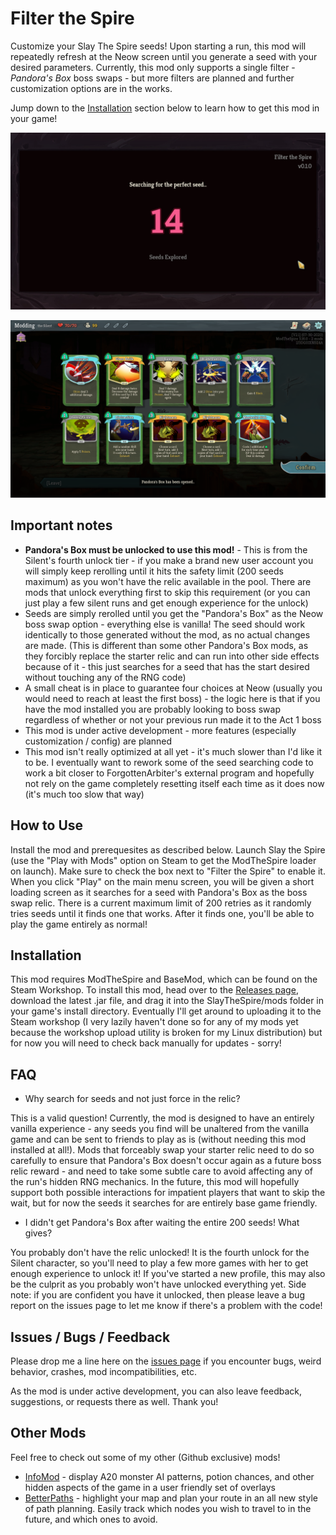 # Filter the Spire

Customize your Slay The Spire seeds! Upon starting a run, this mod will repeatedly refresh at the Neow screen until you generate a seed with your desired parameters. Currently, this mod only supports a single filter - *Pandora's Box* boss swaps - but more filters are planned and further customization options are in the works.

Jump down to the [Installation](#installation) section below to learn how to get this mod in your game!

![Loading](github/loading.png)

![Neow](github/neow.png)

## Important notes

* **Pandora's Box must be unlocked to use this mod!** - This is from the Silent's fourth unlock tier - if you make a brand new user account you will simply keep rerolling until it hits the safety limit (200 seeds maximum) as you won't have the relic available in the pool. There are mods that unlock everything first to skip this requirement (or you can just play a few silent runs and get enough experience for the unlock)
* Seeds are simply rerolled until you get the "Pandora's Box" as the Neow boss swap option - everything else is vanilla! The seed should work identically to those generated without the mod, as no actual changes are made. (This is different than some other Pandora's Box mods, as they forcibly replace the starter relic and can run into other side effects because of it - this just searches for a seed that has the start desired without touching any of the RNG code)
* A small cheat is in place to guarantee four choices at Neow (usually you would need to reach at least the first boss) - the logic here is that if you have the mod installed you are probably looking to boss swap regardless of whether or not your previous run made it to the Act 1 boss
* This mod is under active development - more features (especially customization / config) are planned
* This mod isn't really optimized at all yet - it's much slower than I'd like it to be. I eventually want to rework some of the seed searching code to work a bit closer to ForgottenArbiter's external program and hopefully not rely on the game completely resetting itself each time as it does now (it's much too slow that way)

## How to Use

Install the mod and prerequesites as described below. Launch Slay the Spire (use the "Play with Mods" option on Steam to get the ModTheSpire loader on launch). Make sure to check the box next to "Filter the Spire" to enable it. When you click "Play" on the main menu screen, you will be given a short loading screen as it searches for a seed with Pandora's Box as the boss swap relic. There is a current maximum limit of 200 retries as it randomly tries seeds until it finds one that works. After it finds one, you'll be able to play the game entirely as normal!


## Installation

This mod requires ModTheSpire and BaseMod, which can be found on the Steam Workshop. To install this mod, head over to the [Releases page](https://github.com/casey-c/FilterTheSpire/releases), download the latest .jar file, and drag it into the SlayTheSpire/mods folder in your game's install directory. Eventually I'll get around to uploading it to the Steam workshop (I very lazily haven't done so for any of my mods yet because the workshop upload utility is broken for my Linux distribution) but for now you will need to check back manually for updates - sorry!

## FAQ

* Why search for seeds and not just force in the relic? 

This is a valid question! Currently, the mod is designed to have an entirely vanilla experience - any seeds you find will be unaltered from the vanilla game and can be sent to friends to play as is (without needing this mod installed at all!). Mods that forceably swap your starter relic need to do so carefully to ensure that Pandora's Box doesn't occur again as a future boss relic reward - and need to take some subtle care to avoid affecting any of the run's hidden RNG mechanics. In the future, this mod will hopefully support both possible interactions for impatient players that want to skip the wait, but for now the seeds it searches for are entirely base game friendly.

* I didn't get Pandora's Box after waiting the entire 200 seeds! What gives?

You probably don't have the relic unlocked! It is the fourth unlock for the Silent character, so you'll need to play a few more games with her to get enough experience to unlock it! If you've started a new profile, this may also be the culprit as you probably won't have unlocked everything yet. Side note: if you are confident you have it unlocked, then please leave a bug report on the issues page to let me know if there's a problem with the code!

## Issues / Bugs / Feedback

Please drop me a line here on the [issues page](https://github.com/casey-c/FilterTheSpire/issues) if you encounter bugs, weird behavior, crashes, mod incompatibilities, etc.

As the mod is under active development, you can also leave feedback, suggestions, or requests there as well. Thank you!

## Other Mods

Feel free to check out some of my other (Github exclusive) mods!

* [InfoMod](https://github.com/casey-c/spiretool-infomod) - display A20 monster AI patterns, potion chances, and other hidden aspects of the game in a user friendly set of overlays
* [BetterPaths](https://github.com/casey-c/sts_betterpaths) - highlight your map and plan your route in an all new style of path planning. Easily track which nodes you wish to travel to in the future, and which ones to avoid.

